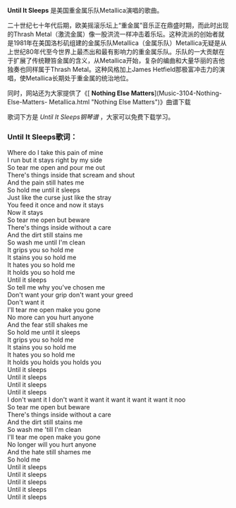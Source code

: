 

**Until It Sleeps** 是美国重金属乐队Metallica演唱的歌曲。

二十世纪七十年代后期，欧美摇滚乐坛上“重金属”音乐正在鼎盛时期，而此时出现的Thrash
Metal（激流金属）像一股洪流一样冲击着乐坛。这种流派的创始者就是1981年在美国洛杉矶组建的金属乐队Metallica（金属乐队）Metallica无疑是从上世纪80年代至今世界上最杰出和最有影响力的重金属乐队。乐队的一大贡献在于扩展了传统鞭笞金属的含义，从Metallica开始，复杂的编曲和大量华丽的吉他独奏也同样属于Thrash
Metal。这种风格加上James Hetfield那极富冲击力的演唱，使Metallica长期处于重金属的统治地位。

同时，网站还为大家提供了《[ **Nothing Else Matters**](Music-3104-Nothing-Else-Matters-
Metallica.html "Nothing Else Matters")》曲谱下载

歌词下方是 _Until It Sleeps钢琴谱_ ，大家可以免费下载学习。

### Until It Sleeps歌词：

Where do I take this pain of mine  
I run but it stays right by my side  
So tear me open and pour me out  
There's things inside that scream and shout  
And the pain still hates me  
So hold me until it sleeps  
Just like the curse just like the stray  
You feed it once and now it stays  
Now it stays  
So tear me open but beware  
There's things inside without a care  
And the dirt still stains me  
So wash me until I'm clean  
It grips you so hold me  
It stains you so hold me  
It hates you so hold me  
It holds you so hold me  
Until it sleeps  
So tell me why you've chosen me  
Don't want your grip don't want your greed  
Don't want it  
I'll tear me open make you gone  
No more can you hurt anyone  
And the fear still shakes me  
So hold me until it sleeps  
It grips you so hold me  
It stains you so hold me  
It hates you so hold me  
It holds you holds you holds you  
Until it sleeps  
Until it sleeps  
Until it sleeps  
Until it sleeps  
I don't want it I don't want it want it want it want it want it noo  
So tear me open but beware  
There's things inside without a care  
And the dirt still stains me  
So wash me 'till I'm clean  
I'll tear me open make you gone  
No longer will you hurt anyone  
And the hate still shames me  
So hold me  
Until it sleeps  
Until it sleeps  
Until it sleeps  
Until it sleeps  
Until it sleeps

